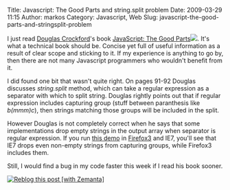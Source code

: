 Title: Javascript: The Good Parts and string.split problem
Date: 2009-03-29 11:15
Author: markos
Category: Javascript, Web
Slug: javascript-the-good-parts-and-stringsplit-problem

I just read [Douglas
Crockford](http://crockford.com/ "Douglas Crockford")'s book
[JavaScript: The Good
Parts](http://www.amazon.com/gp/product/0596517742?ie=UTF8&tag=devel-20&linkCode=as2&camp=1789&creative=390957&creativeASIN=0596517742)![](http://www.assoc-amazon.com/e/ir?t=devel-20&l=as2&o=1&a=0596517742).
It's what a technical book should be. Concise yet full of useful
information as a result of clear scope and sticking to it. If my
experience is anything to go by, then there are not many Javascript
programmers who wouldn't benefit from it.

I did found one bit that wasn't quite right. On pages 91-92 Douglas
discusses *string.split* method, which can take a regular expression as
a separator with which to split string. Douglas rightly points out that
if regular expression includes capturing group (stuff between
paranthesis like *b(mmm)c*), then strings matching those groups will be
included in the split.

However Douglas is not completely correct when he says that some
implementations drop empty strings in the output array when separator is
regular expression. If you run [this
demo](http://markos.gaivo.net/examples/jssplit/index.html) in
[Firefox3](http://www.firefox.com/ "Mozilla Firefox 3") and IE7, you'll
see that IE7 drops even non-empty strings from capturing groups, while
Firefox3 includes them.

Still, I would find a bug in my code faster this week if I read his book
sooner.

<div class="zemanta-pixie">

[![Reblog this post [with
Zemanta]](http://img.zemanta.com/reblog_e.png?x-id=098a0fec-e31c-40fe-a1d4-701ecad46969)](http://reblog.zemanta.com/zemified/098a0fec-e31c-40fe-a1d4-701ecad46969/ "Zemified by Zemanta")<span
class="zem-script more-related"></span>
<script src="http://static.zemanta.com/readside/loader.js" type="text/javascript"></script>
</span>

</div>

